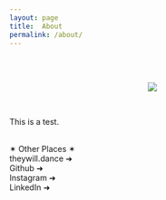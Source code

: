 ```yaml
---
layout: page
title:  About
permalink: /about/
---
```


<br><br>
<p align="center"><img src="https://phoemelaballaran.github.io/assets/sample/page/about/about.jpeg"/></p>
<br>

This is a test.

<br>✶ Other Places ✶
<br><a href="https://www.theywill.dance" target="_blank" style="text-decoration: none;">theywill.dance ➜</a>
<br><a href="https://github.com/phoemelaballaran" target="_blank" style="text-decoration: none;">Github ➜</a>
<br><a href="https://instagram.com/phoemelaballaran" target="_blank" style="text-decoration: none;">Instagram ➜</a>
<br><a href="https://www.linkedin.com/in/phoemela-ballaran/" target="_blank" style="text-decoration: none;">LinkedIn ➜</a>

